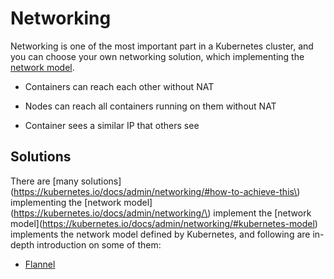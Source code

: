 # Networking

Networking is one of the most important part in a Kubernetes cluster, and you can choose your own networking solution, which implementing the [network model](https://kubernetes.io/docs/admin/networking/#kubernetes-model).

* Containers can reach each other without NAT

* Nodes can reach all containers running on them without NAT

* Container sees a similar IP that others see

## Solutions

There are [many solutions](https://kubernetes.io/docs/admin/networking/#how-to-achieve-this\) implementing the [network model]\(https://kubernetes.io/docs/admin/networking/\) implement the [network model]\(https://kubernetes.io/docs/admin/networking/#kubernetes-model) implements the network model defined by Kubernetes, and following are in-depth introduction on some of them:

* [Flannel](/overlay-networking/flannel.md)




